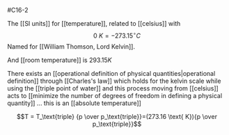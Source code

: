 #C16-2 

The [[SI units]] for [[temperature]], related to [[celsius]] with $$0 \ K = -273.15^\circ C$$
Named for [[William Thomson, Lord Kelvin]].

And [[room temperature]] is $293.15 K$

There exists an [[operational definition of physical quantities|operational definition]] through [[Charles's law]] which holds for the kelvin scale while using the [[triple point of water]] and this process moving from [[celsius]] acts to [[minimize the number of degrees of freedom in defining a physical quantity]] ... this is an [[absolute temperature]]

$$T = T_\text{triple} {p \over p_\text{triple}}=(273.16 \text{ K}){p \over p_\text{triple}}$$
